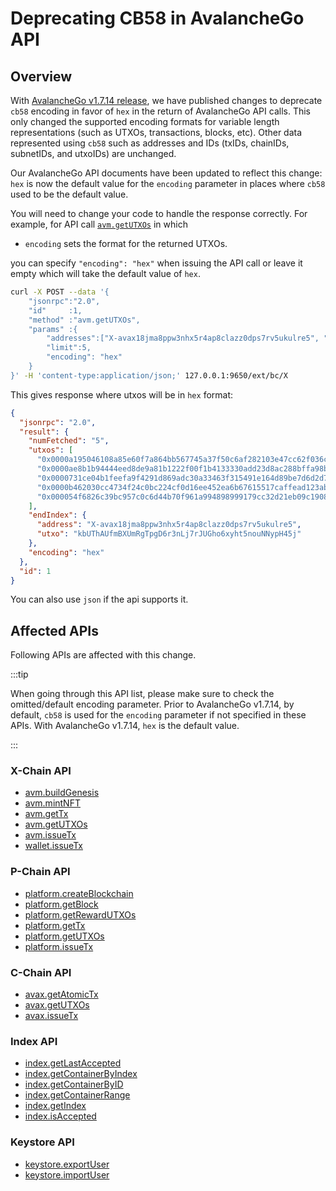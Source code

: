 # Deprecating CB58 in AvalancheGo API

## Overview

With [AvalancheGo v1.7.14 release](./avalanchego-release-notes.md#v1714-view-on-github), we have published changes to deprecate `cb58` encoding in favor of `hex` in the return of AvalancheGo API calls. This only changed the supported encoding formats for variable length representations (such as UTXOs, transactions, blocks, etc). Other data represented using `cb58` such as addresses and IDs (txIDs, chainIDs, subnetIDs, and utxoIDs) are unchanged.

Our AvalancheGo API documents have been updated to reflect this change: `hex` is now the default value for the `encoding` parameter
in places where `cb58` used to be the default value.

You will need to change your code to handle the response correctly. For example, for API call [`avm.getUTXOs`](./apis/x-chain.md#avmgetutxos) in which

- `encoding` sets the format for the returned UTXOs.

you can specify `"encoding": "hex"` when issuing the API call or leave it empty which will take the default value of `hex`.

```sh
curl -X POST --data '{
    "jsonrpc":"2.0",
    "id"     :1,
    "method" :"avm.getUTXOs",
    "params" :{
        "addresses":["X-avax18jma8ppw3nhx5r4ap8clazz0dps7rv5ukulre5", "X-avax1d09qn852zcy03sfc9hay2llmn9hsgnw4tp3dv6"],
        "limit":5,
        "encoding": "hex"
    }
}' -H 'content-type:application/json;' 127.0.0.1:9650/ext/bc/X
```

This gives response where utxos will be in `hex` format:

```json
{
  "jsonrpc": "2.0",
  "result": {
    "numFetched": "5",
    "utxos": [
      "0x0000a195046108a85e60f7a864bb567745a37f50c6af282103e47cc62f036cee404700000000345aa98e8a990f4101e2268fab4c4e1f731c8dfbcffa3a77978686e6390d624f000000070000000000000001000000000000000000000001000000018ba98dabaebcd83056799841cfbc567d8b10f216c1f01765",
      "0x0000ae8b1b94444eed8de9a81b1222f00f1b4133330add23d8ac288bffa98b85271100000000345aa98e8a990f4101e2268fab4c4e1f731c8dfbcffa3a77978686e6390d624f000000070000000000000001000000000000000000000001000000018ba98dabaebcd83056799841cfbc567d8b10f216473d042a",
      "0x0000731ce04b1feefa9f4291d869adc30a33463f315491e164d89be7d6d2d7890cfc00000000345aa98e8a990f4101e2268fab4c4e1f731c8dfbcffa3a77978686e6390d624f000000070000000000000001000000000000000000000001000000018ba98dabaebcd83056799841cfbc567d8b10f21600dd3047",
      "0x0000b462030cc4734f24c0bc224cf0d16ee452ea6b67615517caffead123ab4fbf1500000000345aa98e8a990f4101e2268fab4c4e1f731c8dfbcffa3a77978686e6390d624f000000070000000000000001000000000000000000000001000000018ba98dabaebcd83056799841cfbc567d8b10f216c71b387e",
      "0x000054f6826c39bc957c0c6d44b70f961a994898999179cc32d21eb09c1908d7167b00000000345aa98e8a990f4101e2268fab4c4e1f731c8dfbcffa3a77978686e6390d624f000000070000000000000001000000000000000000000001000000018ba98dabaebcd83056799841cfbc567d8b10f2166290e79d"
    ],
    "endIndex": {
      "address": "X-avax18jma8ppw3nhx5r4ap8clazz0dps7rv5ukulre5",
      "utxo": "kbUThAUfmBXUmRgTpgD6r3nLj7rJUGho6xyht5nouNNypH45j"
    },
    "encoding": "hex"
  },
  "id": 1
}
```

You can also use `json` if the api supports it.

## Affected APIs

Following APIs are affected with this change.

:::tip

When going through this API list, please make sure to check the omitted/default encoding parameter. Prior to AvalancheGo v1.7.14, by default, `cb58` is used for the `encoding` parameter if not specified in these APIs. With AvalancheGo v1.7.14, `hex` is the default value.

:::

### X-Chain API

- [avm.buildGenesis](./apis/x-chain.md#avmbuildgenesis)
- [avm.mintNFT](./apis/x-chain.md#avmmintnft)
- [avm.getTx](./apis/x-chain.md#avmgettx)
- [avm.getUTXOs](./apis/x-chain.md#avmgetutxos)
- [avm.issueTx](./apis/x-chain.md#avmissuetx)
- [wallet.issueTx](./apis/x-chain.md#walletissuetx)

### P-Chain API

- [platform.createBlockchain](./apis/p-chain.md#platformcreateblockchain)
- [platform.getBlock](./apis/p-chain.md#platformgetblock)
- [platform.getRewardUTXOs](./apis/p-chain.md#platformgetrewardutxos)
- [platform.getTx](./apis/p-chain.md#platformgettx)
- [platform.getUTXOs](./apis/p-chain.md#platformgetutxos)
- [platform.issueTx](./apis/p-chain.md#platformissuetx)

### C-Chain API

- [avax.getAtomicTx](./apis/c-chain.md#avaxgetatomictx)
- [avax.getUTXOs](./apis/c-chain.md#avaxgetutxos)
- [avax.issueTx](./apis/c-chain.md#avaxissuetx)

### Index API

- [index.getLastAccepted](./apis/index-api.md#indexgetlastaccepted)
- [index.getContainerByIndex](./apis/index-api.md#indexgetcontainerbyindex)
- [index.getContainerByID](./apis/index-api.md#indexgetcontainerbyindex)
- [index.getContainerRange](./apis/index-api.md#indexgetcontainerrange)
- [index.getIndex](./apis/index-api.md#indexgetindex)
- [index.isAccepted](./apis/index-api.md#indexisaccepted)

### Keystore API

- [keystore.exportUser](./apis/keystore.md#keystoreexportuser)
- [keystore.importUser](./apis/keystore.md#keystoreimportuser)
